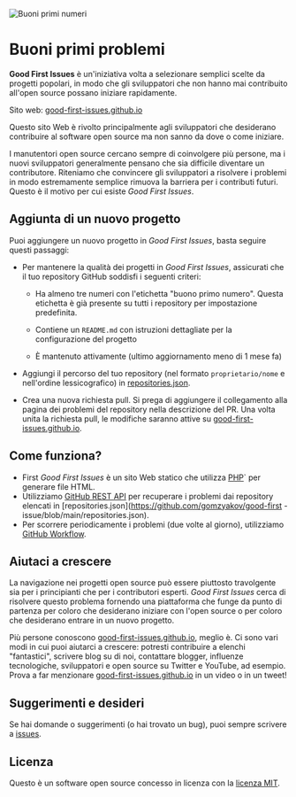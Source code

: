 ![Buoni primi numeri](./assets/github/social-preview.png)

# Buoni primi problemi

**Good First Issues** è un'iniziativa volta a selezionare semplici scelte da progetti popolari, in modo che gli sviluppatori che non hanno mai contribuito all'open source possano iniziare rapidamente.

Sito web: [good-first-issues.github.io](https://good-first-issues.github.io)

Questo sito Web è rivolto principalmente agli sviluppatori che desiderano contribuire al software open source ma non sanno da dove o come iniziare.

I manutentori open source cercano sempre di coinvolgere più persone, ma i nuovi sviluppatori generalmente pensano che sia difficile diventare un contributore. Riteniamo che convincere gli sviluppatori a risolvere i problemi in modo estremamente semplice rimuova la barriera per i contributi futuri. Questo è il motivo per cui esiste *Good First Issues*.

## Aggiunta di un nuovo progetto

Puoi aggiungere un nuovo progetto in *Good First Issues*, basta seguire questi passaggi:

- Per mantenere la qualità dei progetti in *Good First Issues*, assicurati che il tuo repository GitHub soddisfi i seguenti criteri:

     - Ha almeno tre numeri con l'etichetta "buono primo numero". Questa etichetta è già presente su tutti i repository per impostazione predefinita.

     - Contiene un `README.md` con istruzioni dettagliate per la configurazione del progetto

     - È mantenuto attivamente (ultimo aggiornamento meno di 1 mese fa)

- Aggiungi il percorso del tuo repository (nel formato `proprietario/nome` e nell'ordine lessicografico) in [repositories.json](https://github.com/gomzyakov/good-first-issue/blob/main/repositories.json).

- Crea una nuova richiesta pull. Si prega di aggiungere il collegamento alla pagina dei problemi del repository nella descrizione del PR. Una volta unita la richiesta pull, le modifiche saranno attive su [good-first-issues.github.io](https://good-first-issues.github.io).

## Come funziona?

- First *Good First Issues* è un sito Web statico che utilizza [PHP](https://www.php.net)` per generare file HTML.
- Utilizziamo [GitHub REST API](https://docs.github.com/en/rest) per recuperare i problemi dai repository elencati in [repositories.json](https://github.com/gomzyakov/good-first -issue/blob/main/repositories.json).
- Per scorrere periodicamente i problemi (due volte al giorno), utilizziamo [GitHub Workflow](https://docs.github.com/en/actions/using-workflows).

## Aiutaci a crescere

La navigazione nei progetti open source può essere piuttosto travolgente sia per i principianti che per i contributori esperti. *Good First Issues* cerca di risolvere questo problema fornendo una piattaforma che funge da punto di partenza per coloro che desiderano iniziare con l'open source o per coloro che desiderano entrare in un nuovo progetto.

Più persone conoscono [good-first-issues.github.io](https://good-first-issues.github.io), meglio è. Ci sono vari modi in cui puoi aiutarci a crescere: potresti contribuire a elenchi "fantastici", scrivere blog su di noi, contattare blogger, influenze tecnologiche, sviluppatori e open source su Twitter e YouTube, ad esempio. Prova a far menzionare [good-first-issues.github.io](https://good-first-issues.github.io) in un video o in un tweet!

## Suggerimenti e desideri

Se hai domande o suggerimenti (o hai trovato un bug), puoi sempre scrivere a [issues](https://github.com/good-first-issues/good-first-issues.github.io/issues).

## Licenza

Questo è un software open source concesso in licenza con la [licenza MIT](https://github.com/good-first-issues/good-first-issues.github.io/blob/main/LICENSE).